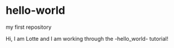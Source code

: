 # hello-world
my first repository 

Hi, I am Lotte and I am working through the -hello_world- tutorial! 
